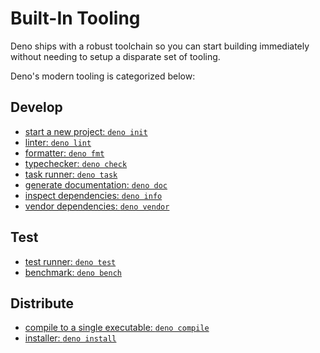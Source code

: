 # Built-In Tooling

Deno ships with a robust toolchain so you can start building immediately without
needing to setup a disparate set of tooling.

Deno's modern tooling is categorized below:

## Develop

- [start a new project: `deno init`](./tools/init.md)
- [linter: `deno lint`](./tools/linter.md)
- [formatter: `deno fmt`](./tools/formatter.md)
- [typechecker: `deno check`](./advanced/typescript/overview#type-checking)
- [task runner: `deno task`](./tools/task_runner.md)
- [generate documentation: `deno doc`](./tools/documentation_generator.md)
- [inspect dependencies: `deno info`](./tools/dependency_inspector.md)
- [vendor dependencies: `deno vendor`](./tools/vendor.md)

## Test

- [test runner: `deno test`](./basics/testing.md)
- [benchmark: `deno bench`](./tools/benchmarker.md)

## Distribute

- [compile to a single executable: `deno compile`](./tools/compiler.md)
- [installer: `deno install`](./tools/script_installer.md)
